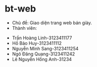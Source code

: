 # bt-web 
- Chủ đề: Giao diện trang web bán giày.
- Thành viên:
+ Trần Hoàng Linh-3123411177
+ Hồ Bảo Huy-3123411112
+ Nguyễn Minh Sang-3123411254
+ Ngô Đăng Quang-3123411242
+ Lê Nguyễn Hồng Anh-31234
